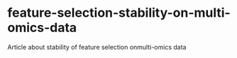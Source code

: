 # feature-selection-stability-on-multi-omics-data
Article about stability of feature selection onmulti-omics data
